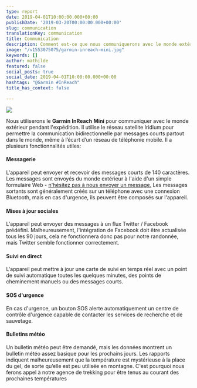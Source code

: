 ```yaml
---
type: report
date: 2019-04-01T10:00:00.000+00:00
publishDate: '2019-03-20T00:00:00.000+00:00'
slug: communication
translationKey: communication
title: Communication
description: Comment est-ce que nous communiquerons avec le monde extérieur ?
image: "/v1553075075/garmin-inreach-mini.jpg"
keywords: []
author: mathilde
featured: false
social_posts: true
social_date: 2019-04-01T10:00:00.000+00:00
hashtags: "@Garmin #InReach"
title_has_context: false

---
```

![](https://res.cloudinary.com/wildernessprime/image/upload/w_800,dpr_auto/v1553075075/garmin-inreach-mini.jpg)

Nous utiliserons le **Garmin** **InReach** **Mini** pour communiquer avec le monde extérieur pendant l'expédition. Il utilise le réseau satellite Iridium pour permettre la communication bidirectionnelle par messages courts partout dans le monde, même à l’écart d’un réseau de téléphonie mobile. Il a plusieurs fonctionnalités utiles:

#### Messagerie

L'appareil peut envoyer et recevoir des messages courts de 140 caractères. Les messages sont envoyés du monde extérieur à l'aide d'un simple formulaire Web - [n'hésitez pas à nous envoyer un message.](https://www.wildernessprime.com/fr/expeditions/great-himalaya-trail/suivi-de-notre-exp%C3%A9dition/) Les messages sortants sont généralement créés sur un téléphone avec une connexion Bluetooth, mais en cas d'urgence, ils peuvent être composés sur l'appareil.

#### Mises à jour sociales

L'appareil peut envoyer des messages à un flux Twitter / Facebook prédéfini. Malheureusement, l'intégration de Facebook doit être actualisée tous les 90 jours, cela ne fonctionnera donc pas pour notre randonnée, mais Twitter semble fonctionner correctement.

#### Suivi en direct

L'appareil peut mettre à jour une carte de suivi en temps réel avec un point de suivi automatique toutes les quelques minutes, des points de cheminement manuels ou des messages courts.

#### SOS d'urgence

En cas d'urgence, un bouton SOS alerte automatiquement un centre de contrôle d'urgence capable de contacter les services de recherche et de sauvetage.

#### Bulletins météo

Un bulletin météo peut être demandé, mais les données montrent un bulletin météo assez basique pour les prochains jours. Les rapports indiquent malheureusement que la température est mystérieuse à la place du gel, de sorte qu’elle est peu utilisée en montagne. C'est pourquoi nous ferons appel à notre agence de trekking pour être tenus au courant des prochaines températures
